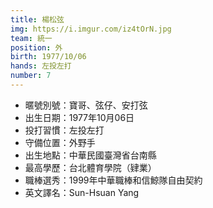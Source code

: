 ```yaml
---
title: 楊松弦
img: https://i.imgur.com/iz4tOrN.jpg
team: 統一
position: 外
birth: 1977/10/06
hands: 左投左打
number: 7
---
```

* 暱號別號：寶哥、弦仔、安打弦
* 出生日期：1977年10月06日
* 投打習慣：左投左打
* 守備位置：外野手
* 出生地點：中華民國臺灣省台南縣
* 最高學歷：台北體育學院（肄業）
* 職棒選秀：1999年中華職棒和信鯨隊自由契約
* 英文譯名：Sun-Hsuan Yang
